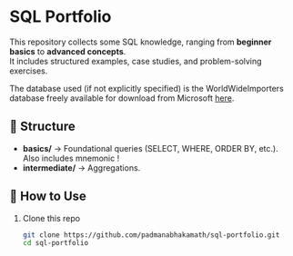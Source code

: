 # SQL Portfolio

This repository collects some SQL knowledge, ranging from **beginner basics** to **advanced concepts**.  
It includes structured examples, case studies, and problem-solving exercises.

The database used (if not explicitly specified) is the WorldWideImporters database freely available for download from Microsoft [here](https://learn.microsoft.com/en-us/sql/samples/wide-world-importers-oltp-install-configure?view=sql-server-ver17). 

## 📂 Structure
- **basics/** → Foundational queries (SELECT, WHERE, ORDER BY, etc.). Also includes mnemonic ! 
- **intermediate/** → Aggregations.


## 🚀 How to Use
1. Clone this repo  
   ```bash
   git clone https://github.com/padmanabhakamath/sql-portfolio.git
   cd sql-portfolio